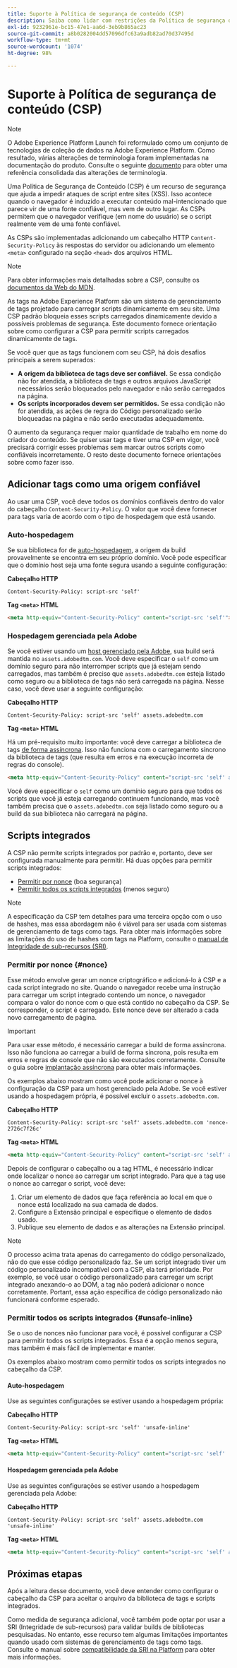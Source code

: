 ```yaml
---
title: Suporte à Política de segurança de conteúdo (CSP)
description: Saiba como lidar com restrições da Política de segurança de conteúdo (CSP) ao integrar seu site com tags à Adobe Experience Platform.
exl-id: 9232961e-bc15-47e1-aa6d-3eb9b865ac23
source-git-commit: a8b0282004dd57096dfc63a9adb82ad70d37495d
workflow-type: tm+mt
source-wordcount: '1074'
ht-degree: 98%

---
```


# Suporte à Política de segurança de conteúdo (CSP)

>[!NOTE]
>
>O Adobe Experience Platform Launch foi reformulado como um conjunto de tecnologias de coleção de dados na Adobe Experience Platform. Como resultado, várias alterações de terminologia foram implementadas na documentação do produto. Consulte o seguinte [documento](../../term-updates.md) para obter uma referência consolidada das alterações de terminologia.

Uma Política de Segurança de Conteúdo (CSP) é um recurso de segurança que ajuda a impedir ataques de script entre sites (XSS). Isso acontece quando o navegador é induzido a executar conteúdo mal-intencionado que parece vir de uma fonte confiável, mas vem de outro lugar. As CSPs permitem que o navegador verifique (em nome do usuário) se o script realmente vem de uma fonte confiável.

As CSPs são implementadas adicionando um cabeçalho HTTP `Content-Security-Policy` às respostas do servidor ou adicionando um elemento `<meta>` configurado na seção `<head>` dos arquivos HTML.

>[!NOTE]
>
> Para obter informações mais detalhadas sobre a CSP, consulte os [documentos da Web do MDN](https://developer.mozilla.org/pt/docs/Web/HTTP/CSP).

As tags na Adobe Experience Platform são um sistema de gerenciamento de tags projetado para carregar scripts dinamicamente em seu site. Uma CSP padrão bloqueia esses scripts carregados dinamicamente devido a possíveis problemas de segurança. Este documento fornece orientação sobre como configurar a CSP para permitir scripts carregados dinamicamente de tags.

Se você quer que as tags funcionem com seu CSP, há dois desafios principais a serem superados:

* **A origem da biblioteca de tags deve ser confiável.** Se essa condição não for atendida, a biblioteca de tags e outros arquivos JavaScript necessários serão bloqueados pelo navegador e não serão carregados na página.
* **Os scripts incorporados devem ser permitidos.** Se essa condição não for atendida, as ações de regra do Código personalizado serão bloqueadas na página e não serão executadas adequadamente.

O aumento da segurança requer maior quantidade de trabalho em nome do criador do conteúdo. Se quiser usar tags e tiver uma CSP em vigor, você precisará corrigir esses problemas sem marcar outros scripts como confiáveis incorretamente. O resto deste documento fornece orientações sobre como fazer isso.

## Adicionar tags como uma origem confiável

Ao usar uma CSP, você deve todos os domínios confiáveis dentro do valor do cabeçalho `Content-Security-Policy`. O valor que você deve fornecer para tags varia de acordo com o tipo de hospedagem que está usando.

### Auto-hospedagem

Se sua biblioteca for de [auto-hospedagem](../publishing/hosts/self-hosting-libraries.md), a origem da build provavelmente se encontra em seu próprio domínio. Você pode especificar que o domínio host seja uma fonte segura usando a seguinte configuração:

**Cabeçalho HTTP**

```http
Content-Security-Policy: script-src 'self'
```

**Tag `<meta>` HTML**

```html
<meta http-equiv="Content-Security-Policy" content="script-src 'self'">
```

### Hospedagem gerenciada pela Adobe

Se você estiver usando um [host gerenciado pela Adobe](../publishing/hosts/managed-by-adobe-host.md), sua build será mantida no `assets.adobedtm.com`. Você deve especificar o `self` como um domínio seguro para não interromper scripts que já estejam sendo carregados, mas também é preciso que `assets.adobedtm.com` esteja listado como seguro ou a biblioteca de tags não será carregada na página. Nesse caso, você deve usar a seguinte configuração:

**Cabeçalho HTTP**

```http
Content-Security-Policy: script-src 'self' assets.adobedtm.com
```

**Tag `<meta>` HTML**


Há um pré-requisito muito importante: você deve carregar a biblioteca de tags [de forma assíncrona](./asynchronous-deployment.md). Isso não funciona com o carregamento síncrono da biblioteca de tags (que resulta em erros e na execução incorreta de regras do console).

```html
<meta http-equiv="Content-Security-Policy" content="script-src 'self' assets.adobedtm.com">
```

Você deve especificar o `self` como um domínio seguro para que todos os scripts que você já esteja carregando continuem funcionando, mas você também precisa que o `assets.adobedtm.com` seja listado como seguro ou a build da sua biblioteca não carregará na página.

## Scripts integrados

A CSP não permite scripts integrados por padrão e, portanto, deve ser configurada manualmente para permitir. Há duas opções para permitir scripts integrados:

* [Permitir por nonce](#nonce) (boa segurança)
* [Permitir todos os scripts integrados](#unsafe-inline) (menos seguro)

>[!NOTE]
>
>A especificação da CSP tem detalhes para uma terceira opção com o uso de hashes, mas essa abordagem não é viável para ser usada com sistemas de gerenciamento de tags como tags. Para obter mais informações sobre as limitações do uso de hashes com tags na Platform, consulte o [manual de Integridade de sub-recursos (SRI)](./sri.md).

### Permitir por nonce {#nonce}

Esse método envolve gerar um nonce criptográfico e adicioná-lo à CSP e a cada script integrado no site. Quando o navegador recebe uma instrução para carregar um script integrado contendo um nonce, o navegador compara o valor do nonce com o que está contido no cabeçalho da CSP. Se corresponder, o script é carregado. Este nonce deve ser alterado a cada novo carregamento de página.

>[!IMPORTANT]
>
>Para usar esse método, é necessário carregar a build de forma assíncrona. Isso não funciona ao carregar a build de forma síncrona, pois resulta em erros e regras de console que não são executados corretamente. Consulte o guia sobre [implantação assíncrona](./asynchronous-deployment.md) para obter mais informações.

Os exemplos abaixo mostram como você pode adicionar o nonce à configuração da CSP para um host gerenciado pela Adobe. Se você estiver usando a hospedagem própria, é possível excluir o `assets.adobedtm.com`.

**Cabeçalho HTTP**

```http
Content-Security-Policy: script-src 'self' assets.adobedtm.com 'nonce-2726c7f26c'
```

**Tag `<meta>` HTML**

```html
<meta http-equiv="Content-Security-Policy" content="script-src 'self' assets.adobedtm.com 'nonce-2726c7f26c'">
```

Depois de configurar o cabeçalho ou a tag HTML, é necessário indicar onde localizar o nonce ao carregar um script integrado. Para que a tag use o nonce ao carregar o script, você deve:

1. Criar um elemento de dados que faça referência ao local em que o nonce está localizado na sua camada de dados.
1. Configure a Extensão principal e especifique o elemento de dados usado.
1. Publique seu elemento de dados e as alterações na Extensão principal.

>[!NOTE]
>
>O processo acima trata apenas do carregamento do código personalizado, não do que esse código personalizado faz. Se um script integrado tiver um código personalizado incompatível com a CSP, ela terá prioridade. Por exemplo, se você usar o código personalizado para carregar um script integrado anexando-o ao DOM, a tag não poderá adicionar o nonce corretamente. Portant, essa ação específica de código personalizado não funcionará conforme esperado.

### Permitir todos os scripts integrados {#unsafe-inline}

Se o uso de nonces não funcionar para você, é possível configurar a CSP para permitir todos os scripts integrados. Essa é a opção menos segura, mas também é mais fácil de implementar e manter.

Os exemplos abaixo mostram como permitir todos os scripts integrados no cabeçalho da CSP.

#### Auto-hospedagem

Use as seguintes configurações se estiver usando a hospedagem própria:

**Cabeçalho HTTP**

```http
Content-Security-Policy: script-src 'self' 'unsafe-inline'
```

**Tag `<meta>` HTML**

```html
<meta http-equiv="Content-Security-Policy" content="script-src 'self' 'unsafe-inline'">
```

#### Hospedagem gerenciada pela Adobe

Use as seguintes configurações se estiver usando a hospedagem gerenciada pela Adobe:

**Cabeçalho HTTP**

```http
Content-Security-Policy: script-src 'self' assets.adobedtm.com 'unsafe-inline'
```

**Tag `<meta>` HTML**

```html
<meta http-equiv="Content-Security-Policy" content="script-src 'self' assets.adobedtm.com 'unsafe-inline'">
```

## Próximas etapas

Após a leitura desse documento, você deve entender como configurar o cabeçalho da CSP para aceitar o arquivo da biblioteca de tags e scripts integrados.

Como medida de segurança adicional, você também pode optar por usar a SRI (Integridade de sub-recursos) para validar builds de bibliotecas pesquisadas. No entanto, esse recurso tem algumas limitações importantes quando usado com sistemas de gerenciamento de tags como tags. Consulte o manual sobre [compatibilidade da SRI na Platform](./sri.md) para obter mais informações.

